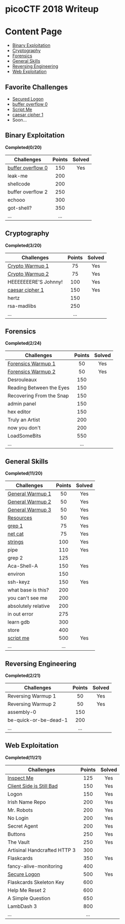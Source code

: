 
# picoCTF 2018 Writeup

# Content Page
 - [Binary Exploitation](https://github.com/zomry1/picoCTF_2018_Writeup#binary-exploitation)
 - [Cryptography](https://github.com/zomry1/picoCTF_2018_Writeup#cryptography)
 - [Forensics](https://github.com/zomry1/picoCTF_2018_Writeup#forensics)
 - [General Skills](https://github.com/zomry1/picoCTF_2018_Writeup#general-skills)
 - [Reversing Engineering](https://github.com/zomry1/picoCTF_2018_Writeup#reversing-engineering)
 - [Web Exploitation](https://github.com/zomry1/picoCTF_2018_Writeup#web-exploitation)
## Favorite Challenges
 - [Secured Logon](https://github.com/zomry1/picoCTF_2018_Writeup/tree/master/Web%20Exploitation/Secured%20Logon)
 - [buffer overflow 0](https://github.com/zomry1/picoCTF_2018_Writeup/tree/master/Binary%20Exploitation/buffer%20overflow%200)
 - [Script Me](https://github.com/zomry1/picoCTF_2018_Writeup/tree/master/General%20Skills/Script%20Me)
 - [caesar cipher 1](https://github.com/zomry1/picoCTF_2018_Writeup/tree/master/Cryptography/caesar%20cipher%201)
 - Soon...

## Binary Exploitation
**Completed(0/20)**

|Challenges|Points|Solved|
|-|:--:|:--:|
|[buffer overflow 0](https://github.com/zomry1/picoCTF_2018_Writeup/tree/master/Binary%20Exploitation/buffer%20overflow%200)|150|Yes|
|leak-me|200||
|shellcode|200||
|buffer overflow 2|250||
|echooo|300||
|got-shell?|350||
|...| ...||

## Cryptography
**Completed(3/20)**

|Challenges|Points|Solved|
|-|:--:|:--:|
|[Crypto Warmup 1](https://github.com/zomry1/picoCTF_2018_Writeup/tree/master/Cryptography/Crypto%20Warmup%201)|75|Yes|
|[Crypto Warmup 2](https://github.com/zomry1/picoCTF_2018_Writeup/tree/master/Cryptography/Crypto%20Warmup%202)|75|Yes|
|HEEEEEEERE'S Johnny!|100|Yes|
|[caesar cipher 1](https://github.com/zomry1/picoCTF_2018_Writeup/tree/master/Cryptography/caesar%20cipher%201)|150|Yes|
|hertz|150||
|rsa-madlibs|250||
|...|...||

## Forensics
**Completed(2/24)**

|Challenges|Points|Solved|
|-|:--:|:--:|
|[Forensics Warmup 1](https://github.com/zomry1/picoCTF_2018_Writeup/tree/master/Forensics/Forensics%20Warmup%201)|50|Yes|
|[Forensics Warmup 2](https://github.com/zomry1/picoCTF_2018_Writeup/tree/master/Forensics/Forensics%20Warmup%202)|50|Yes|
|Desrouleaux|150||
|Reading Between the Eyes|150||
|Recovering From the Snap|150||
|admin panel|150||
|hex editor|150||
|Truly an Artist|200||
|now you don't|200||
|LoadSomeBits|550||
|...|...||


## General Skills
**Completed(11/20)**

|Challenges|Points|Solved|
|-|:--:|:--:|
|[General Warmup 1](https://github.com/zomry1/picoCTF_2018_Writeup/tree/master/General%20Skills/General%20Warmup%201)|50|Yes|
|[General Warmup 2](https://github.com/zomry1/picoCTF_2018_Writeup/tree/master/General%20Skills/General%20Warmup%202)|50|Yes|
|[General Warmup 3](https://github.com/zomry1/picoCTF_2018_Writeup/tree/master/General%20Skills/General%20Warmup%203)|50|Yes|
|[Resources](https://github.com/zomry1/picoCTF_2018_Writeup/tree/master/General%20Skills/Resources)|50|Yes|
|[grep 1](https://github.com/zomry1/picoCTF_2018_Writeup/tree/master/General%20Skills/grep%201)|75|Yes|
|[net cat](https://github.com/zomry1/picoCTF_2018_Writeup/tree/master/General%20Skills/net%20cat)|75|Yes|
|[strings](https://github.com/zomry1/picoCTF_2018_Writeup/tree/master/General%20Skills/strings)|100|Yes|
|pipe|110|Yes|
|grep 2|125||
|Aca-Shell-A|150|Yes|
|environ|150||
|ssh-keyz|150|Yes|
|what base is this?|200||
|you can't see me|200||
|absolutely relative|200||
|in out error|275||
|learn gdb|300||
|store|400||
|[script me](https://github.com/zomry1/picoCTF_2018_Writeup/tree/master/General%20Skills/Script%20Me)|500|Yes|
|...|...||

## Reversing Engineering
**Completed(2/21)**

|Challenges|Points|Solved|
|-|:--:|:--:|
|Reversing Warmup 1|50|Yes|
|Reversing Warmup 2|50|Yes|
|assembly-0|150||
|be-quick-or-be-dead-1|200||
|...|...||


## Web Exploitation
**Completed(11/21)**

|Challenges|Points|Solved|
|-|:--:|:--:|
|[Inspect Me](https://github.com/zomry1/picoCTF_2018_Writeup/tree/master/Web%20Exploitation/Inspect%20Me)|125|Yes|
|[Client Side is Still Bad](https://github.com/zomry1/picoCTF_2018_Writeup/tree/master/Web%20Exploitation/Client%20Side%20is%20Still%20Bad)|150|Yes|
|Logon|150|Yes|
|Irish Name Repo|200|Yes|
|Mr. Robots|200|Yes|
|No Login|200|Yes|
|Secret Agent|200|Yes|
|Buttons|250|Yes|
|The Vault|250|Yes|
|Artisinal Handcrafted HTTP 3|300||
|Flaskcards|350|Yes|
|fancy-alive-monitoring|400||
|[Secure Logon](https://github.com/zomry1/picoCTF_2018_Writeup/tree/master/Web%20Exploitation/Secured%20Logon)|500|Yes|
|Flaskcards Skeleton Key|600||
|Help Me Reset 2|600||
|A Simple Question|650||
|LambDash 3|800||
|...|...||

